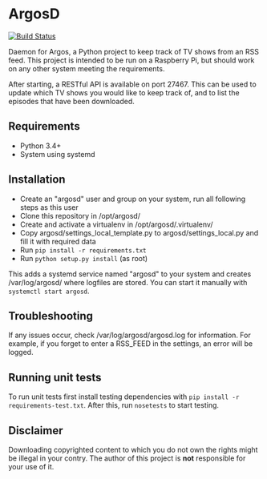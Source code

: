 # ArgosD
[![Build Status](https://travis-ci.org/danielkoster/argosd.svg?branch=master)](https://travis-ci.org/danielkoster/argosd)

Daemon for Argos, a Python project to keep track of TV shows from an RSS feed.
This project is intended to be run on a Raspberry Pi, but should work on any
other system meeting the requirements.

After starting, a RESTful API is available on port 27467. This can be used
to update which TV shows you would like to keep track of, and to list the episodes
that have been downloaded.

## Requirements
- Python 3.4+
- System using systemd

## Installation
- Create an "argosd" user and group on your system, run all following steps as this user
- Clone this repository in /opt/argosd/
- Create and activate a virtualenv in /opt/argosd/.virtualenv/
- Copy argosd/settings_local_template.py to argosd/settings_local.py and fill it with required data
- Run `pip install -r requirements.txt`
- Run `python setup.py install` (as root)

This adds a systemd service named "argosd" to your system
and creates /var/log/argosd/ where logfiles are stored.
You can start it manually with `systemctl start argosd`.

## Troubleshooting
If any issues occur, check /var/log/argosd/argosd.log for information.
For example, if you forget to enter a RSS_FEED in the settings, an error will be logged.

## Running unit tests
To run unit tests first install testing dependencies with `pip install -r requirements-test.txt`.
After this, run `nosetests` to start testing.

## Disclaimer
Downloading copyrighted content to which you do not own the rights might be illegal in your contry.
The author of this project is **not** responsible for your use of it.
